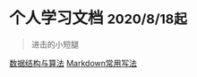 <!-- ![logo](_media/icon.svg) -->

# 个人学习文档 <small>2020/8/18起</small>

> 进击的小短腿

<!-- 
- 简单、轻便 (压缩后 ~21kB)
- 无需生成 html 文件
- 众多主题 -->

<!-- [GitHub](https://github.com/docsifyjs/docsify/) -->
[数据结构与算法](/structures&algorithms/)
[Markdown常用写法](Markdown)




<!-- 背景图片 -->

<!-- ![](_media/bg.png) -->

<!-- 背景色 -->

<!-- ![color](#f0f0f0) -->